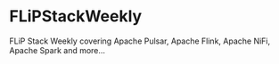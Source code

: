 # FLiPStackWeekly
FLiP Stack Weekly covering Apache Pulsar, Apache Flink, Apache NiFi, Apache Spark and more...
